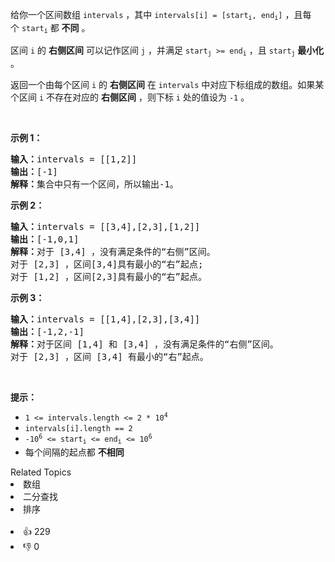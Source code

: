<p>给你一个区间数组 <code>intervals</code> ，其中&nbsp;<code>intervals[i] = [start<sub>i</sub>, end<sub>i</sub>]</code> ，且每个&nbsp;<code>start<sub>i</sub></code> 都 <strong>不同</strong> 。</p>

<p>区间 <code>i</code> 的 <strong>右侧区间</strong> 可以记作区间 <code>j</code> ，并满足 <code>start<sub>j</sub></code><code>&nbsp;&gt;= end<sub>i</sub></code> ，且 <code>start<sub>j</sub></code> <strong>最小化 </strong>。</p>

<p>返回一个由每个区间 <code>i</code> 的 <strong>右侧区间</strong> 在&nbsp;<code>intervals</code> 中对应下标组成的数组。如果某个区间 <code>i</code> 不存在对应的 <strong>右侧区间</strong> ，则下标 <code>i</code> 处的值设为 <code>-1</code> 。</p> &nbsp;

<p><strong>示例 1：</strong></p>

<pre>
<strong>输入：</strong>intervals = [[1,2]]
<strong>输出：</strong>[-1]
<strong>解释：</strong>集合中只有一个区间，所以输出-1。
</pre>

<p><strong>示例 2：</strong></p>

<pre>
<strong>输入：</strong>intervals = [[3,4],[2,3],[1,2]]
<strong>输出：</strong>[-1,0,1]
<strong>解释：</strong>对于 [3,4] ，没有满足条件的“右侧”区间。
对于 [2,3] ，区间[3,4]具有最小的“右”起点;
对于 [1,2] ，区间[2,3]具有最小的“右”起点。
</pre>

<p><strong>示例 3：</strong></p>

<pre>
<strong>输入：</strong>intervals = [[1,4],[2,3],[3,4]]
<strong>输出：</strong>[-1,2,-1]
<strong>解释：</strong>对于区间 [1,4] 和 [3,4] ，没有满足条件的“右侧”区间。
对于 [2,3] ，区间 [3,4] 有最小的“右”起点。
</pre>

<p>&nbsp;</p>

<p><strong>提示：</strong></p>

<ul> 
 <li><code>1 &lt;=&nbsp;intervals.length &lt;= 2 * 10<sup>4</sup></code></li> 
 <li><code>intervals[i].length == 2</code></li> 
 <li><code>-10<sup>6</sup> &lt;= start<sub>i</sub> &lt;= end<sub>i</sub> &lt;= 10<sup>6</sup></code></li> 
 <li>每个间隔的起点都 <strong>不相同</strong></li> 
</ul>

<div><div>Related Topics</div><div><li>数组</li><li>二分查找</li><li>排序</li></div></div><br><div><li>👍 229</li><li>👎 0</li></div>